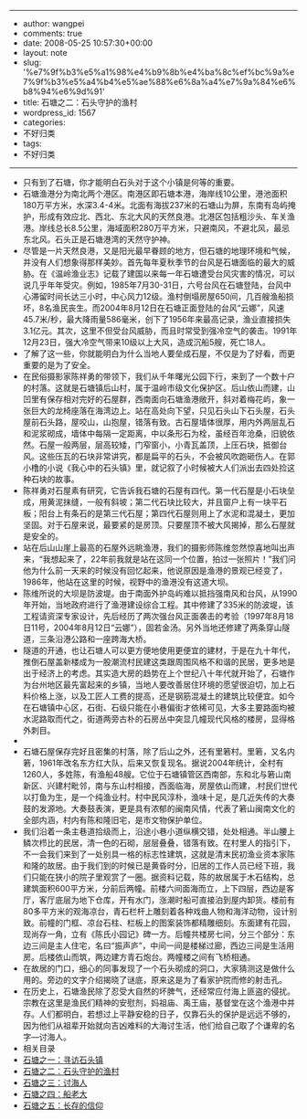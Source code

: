 - --
- author: wangpei
- comments: true
- date: 2008-05-25 10:57:30+00:00
- layout: note
- slug: '%e7%9f%b3%e5%a1%98%e4%b9%8b%e4%ba%8c%ef%bc%9a%e7%9f%b3%e5%a4%b4%e5%ae%88%e6%8a%a4%e7%9a%84%e6%b8%94%e6%9d%91'
- title: 石塘之二：石头守护的渔村
- wordpress_id: 1567
- categories:
- 不好归类
- tags:
- 不好归类
- --
- 只有到了石塘，你才能明白石头对于这个小镇是何等的重要。
- 石塘渔港分为南北两个港区。南港区即石塘本港，海岸线10公里，港池面积180万平方米，水深3.4-4米。北面有海拔237米的石塘山为屏，东南有岛屿掩护，形成有效应北、西北、东北大风的天然良港。北港区包括粗沙头、车关渔港。岸线总长8.5公里，海域面积280万平方米，只避南风，不避北风，最忌东北风。石头正是石塘港湾的天然守护神。
- 尽管是一片天然良港，又是阳光最早眷顾的地方，但石塘的地理环境和气候，并没有人们想象得那样美妙。首先每年夏秋季节的台风是石塘面临的最大的威胁。在《温岭渔业志》记载了建国以来每一年石塘遭受台风灾害的情况，可以说几乎年年受灾。例如，1985年7月30-31日，六号台风在石塘登陆，台风中心滞留时间长达三小时，中心风力12级。渔村倒塌房屋650间，几百艘渔船损坏，8名渔民丧生。而2004年8月12日在石塘正面登陆的台风“云娜”，风速45.7米/秒，最大降雨量586毫米，创下了1956年来最高记录，渔业直接损失3.1亿元。其次，这里不但受台风威胁，而且时常受到强冷空气的袭击。1991年12月23日，强大冷空气带来10级以上大风，造成沉船5艘，死亡18人。
- 了解了这一些，你就能明白为什么当地人要垒成石屋，不仅是为了好看，而更重要的是为了安全。
- 在民俗摄影家陈祥勇的带领下，我们从千年曙光公园下行，来到了一个数十户的村落。这就是石塘镇后山村，属于温岭市级文化保护区。后山依山而建，山凹里有保存相对完好的石屋群，西南面向石塘渔港敞开，斜对着梅花屿，象一张巨大的龙椅座落在海湾边上。站在高处向下望，只见石头山下石头屋，石头屋前石头路，屋咬山，山抱屋，错落有致。古石屋墙体很厚，用内外两层乱石和泥浆砌成，墙体中每隔一定距离，中以条形石为栓，虽经百年沧桑，旧貌依然。石屋一般两层，层高较矮，门窄窗小，小青瓦盖顶，上压石块，抵御台风。这些压瓦的石块非常讲究，都是扁平的石头，不会被风吹跑砸伤人。在郭小橹的小说《我心中的石头镇》里，就记叙了小时候被大人们派出去四处捡这种石块的故事。
- 陈祥勇对石屋素有研究，它告诉我石塘的石屋有四代。第一代石屋是小石块垒成，用黄泥抹缝，一般有斜坡；第二代石块比较大，并且窗户上有一块平石板；阳台上有条石的是第三代石屋；第四代石屋则用上了水泥和混凝土，更加坚固。对于石屋来说，最要紧的是房顶。只要屋顶不被大风揭掉，那么石屋就是安全的。
- 站在后山山崖上最高的石屋外远眺渔港，我们的摄影师陈维忽然惊喜地叫出声来，“我想起来了，22年前我就是站在这同一个位置，拍过一张照片！”我们问他为什么前一天来的时候没有回忆起来，他说原因是渔港的景观已经变了，1986年，他站在这里的时候，视野中的渔港没有这道大坝。
- 陈维所说的大坝是防波堤。由于南面外护岛屿难以抵挡强南风和台风，从1990年开始，当地政府进行了渔港建设综合工程。其中修建了335米的防波堤，该工程请资深专家设计，先后经历了两次强台风正面袭击的考验（1997年8月18日11号，2004年8月12日“云娜”），固若金汤。另外当地还修建了两条穿山隧道，三条沿港公路和一座跨海大桥。
- 隧道的开通，也让石塘人可以更方便地使用更便宜的建材，于是在九十年代，推倒石屋盖新楼成为一股潮流村民建这类跟周围风格不和谐的民居，更多地是出于经济上的考虑。其实造大房的趋势在上个世纪八十年代就开始了，石塘作为台州地区最先富起来的乡镇，当地人要改善居住环境的愿望很迫切，加上石料价格上涨，以及工匠人工费的提高，还是钢筋混凝土的建筑比较便宜。如今在石塘镇中心区，石街、石级只能在小巷偏街才依稀可见，大多主要路面均被水泥路取而代之，街道两旁古朴的石房丛中突显几幢现代风格的楼房，显得格外刺目。
- 
- 石塘石屋保存完好且密集的村落，除了后山之外，还有里箬村。里箬，又名内箬，1961年改名东方红大队，后来又恢复现名。据说2004年统计，全村有1260人，多姓陈，有渔船48艘。它位于石塘镇管区西南部，东和北与箬山南新区、兴建村毗邻，南与东山村相接，西面临海，房屋依山而建，.村民们世代以打鱼为生，是一个纯渔业村。村中民风淳朴，渔味十足，是几近失传的大奏鼓的发源地。大奏鼓表演，更是具有浓郁的闽南风情，代表了箬山闽南文化的全部内涵，村内有陈和隆旧宅，是市文物保护单位。
- 我们沿着一条主巷道拾级而上，沿途小巷小道纵横交错，处处相通。半山腰上鳞次栉比的民居，清一色的石砌，层层叠叠，错落有致。在村里人的指引下，不一会我们来到了一处别具一格的标志性建筑，这就是清末民初渔业资本家陈和隆的故居。由于我们到的时候已是黄昏时分，旧居的工作人员已经下班，我们只能在狭小的院子里观赏了一圈。据资料记载，陈的故居属于木石结构，总建筑面积600平方米，分前后两幢。前楼六间面海而立，上下四层，西边是客厅，客厅底层为地下仓库，开有水门，涨潮时船可直接泊到屋内卸货。楼前有80多平方米的观海凉台，青石栏杆上雕刻着各种戏曲人物和海洋动物，设计别致。前幢的门框、凉台石柱、栏板上的图案装饰都精雕细刻。东面建有花园，现尚存一角，立有《陈氏小园记》碑一方。后幢共楼房七间，分三个部分：东边三间是主人住宅，名曰“振声庐”，中间一间是楼梯过廊，西边三间是生活用房。后楼依山而筑，两边建方青石炮台。两幢楼之间有飞桥相通。
- 在故居的门口，细心的同事发现了一个石头砌成的洞口，大家猜测这是做什么用的。旁边的文字介绍揭晓了谜底，原来这是为了看家护院而修的射击孔。
- 在历史上，石塘渔民除了忍受大自然的坏脾气，还经常应付海上匪盗的侵扰。宗教在这里是渔民们精神的安慰剂，妈祖庙、禹王庙，基督堂在这个渔港中并存。人们都明白，若想过上平静安稳的日子，仅靠石头的保护是远远不够的，因为他们从祖辈开始就向吉凶难料的大海讨生活，他们给自己取了个谦卑的名字—讨海人。
- 相关目录
- [石塘之一：寻访石头镇](http://www.baibanbao.net/?p=1566)
- [石塘之二：石头守护的渔村](http://www.baibanbao.net/?p=1567)
- [石塘之三：讨海人](http://www.baibanbao.net/?p=1568)
- [石塘之四：船老大](http://www.baibanbao.net/?p=1569)
- [石塘之五：长存的信仰](http://www.baibanbao.net/?p=1570)
